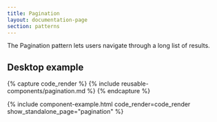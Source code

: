 ```yaml
---
title: Pagination
layout: documentation-page
section: patterns
---
```


The Pagination pattern lets users navigate through a long list of results.

## Desktop example

{% capture code_render %}
  {% include reusable-components/pagination.md %}
{% endcapture %}

{% include component-example.html code_render=code_render show_standalone_page="pagination" %}

<script>
//// Responsive pagination

// Adjust number of pages shown according to the width of the pagination element

document.addEventListener('DOMContentLoaded', function () {
  const paginationContainer = document.querySelector('.pagination');
  const paginationItems = document.querySelectorAll('.pagination .page-item:not(:first-child):not(:last-child)'); // Exclude prev and next
  const prevButton = document.querySelector('.pagination .page-item:first-child');
  const nextButton = document.querySelector('.pagination .page-item:last-child');
  const minWidthForFullPagination = 320; // Minimum width before pagination stops collapsing

  function createEllipsis() {
      const ellipsis = document.createElement('li');
      ellipsis.classList.add('page-item', 'ellipsis');
      ellipsis.innerHTML = '<span class="page-link">...</span>';
      return ellipsis;
  }

  function updatePagination() {
      const containerWidth = paginationContainer.offsetWidth;
      const totalPages = paginationItems.length;
      const pageItemWidth = 35; // Approximate width per page link
      const visiblePages = Math.floor((containerWidth - 200) / pageItemWidth); // Reserve space for prev/next buttons

      // Remove existing ellipses if any
      const existingEllipses = document.querySelectorAll('.pagination .ellipsis');
      existingEllipses.forEach(e => e.remove());

      // Reset all items to hidden
      paginationItems.forEach(item => {
          item.classList.remove('show');
      });

      prevButton.classList.add('show');
      nextButton.classList.add('show');

      // Check if the container is large enough to show all pages
      if (containerWidth > minWidthForFullPagination) {
          paginationItems.forEach(item => {
              item.classList.add('show');
          });
      } else {
          if (totalPages <= visiblePages) {
              // If the container is large enough, show all items
              paginationItems.forEach(item => {
                  item.classList.add('show');
              });
          } else {
              // Always show the first and last pages
              paginationItems[0].classList.add('show');
              paginationItems[totalPages - 1].classList.add('show');

              // Show the first few pages (e.g., 1, 2, 3)
              const startPagesToShow = Math.min(visiblePages - 2, 3); // Show up to 3 pages at the start
              for (let i = 1; i < startPagesToShow; i++) {
                  paginationItems[i].classList.add('show');
              }

              // Show the last few pages (e.g., 9, 10, 11)
              const endPagesToShow = totalPages - Math.min(visiblePages - 2, 2); // Show up to 2 pages at the end
              for (let i = endPagesToShow; i < totalPages - 1; i++) {
                  paginationItems[i].classList.add('show');
              }

              // Add a single ellipsis in between if needed
              if (startPagesToShow < endPagesToShow - 1) {
                  paginationContainer.insertBefore(createEllipsis(), paginationItems[endPagesToShow - 1]);
              }
          }
      }
  }

  // Initial call
  updatePagination();

  // Update pagination on window resize
  window.addEventListener('resize', updatePagination);
});
</script>